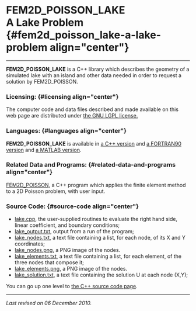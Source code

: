 FEM2D\_POISSON\_LAKE\
A Lake Problem {#fem2d_poisson_lake-a-lake-problem align="center"}
=====================

------------------------------------------------------------------------

**FEM2D\_POISSON\_LAKE** is a C++ library which describes the geometry
of a simulated lake with an island and other data needed in order to
request a solution by FEM2D\_POISSON.

### Licensing: {#licensing align="center"}

The computer code and data files described and made available on this
web page are distributed under [the GNU LGPL
license.](../../txt/gnu_lgpl.txt)

### Languages: {#languages align="center"}

**FEM2D\_POISSON\_LAKE** is available in [a C++
version](../../cpp_src/fem2d_poisson_lake/fem2d_poisson_lake.html) and
[a FORTRAN90
version](../../f_src/fem2d_poisson_lake/fem2d_poisson_lake.html) and [a
MATLAB version](../../m_src/fem2d_poisson_lake/fem2d_poisson_lake.html).

### Related Data and Programs: {#related-data-and-programs align="center"}

[FEM2D\_POISSON](../../cpp_src/fem2d_poisson/fem2d_poisson.html), a C++
program which applies the finite element method to a 2D Poisson problem,
with user input.

### Source Code: {#source-code align="center"}

-   [lake.cpp](lake.cpp), the user-supplied routines to evaluate the
    right hand side, linear coefficient, and boundary conditions;
-   [lake\_output.txt](lake_output.txt), output from a run of the
    program;
-   [lake\_nodes.txt](lake_nodes.txt), a text file containing a list,
    for each node, of its X and Y coordinates;
-   [lake\_nodes.png](lake_nodes.png), a PNG image of the nodes.
-   [lake\_elements.txt](lake_elements.txt), a text file containing a
    list, for each element, of the three nodes that compose it;
-   [lake\_elements.png](lake_elements.png), a PNG image of the nodes.
-   [lake\_solution.txt](lake_solution.txt), a text file containing the
    solution U at each node (X,Y);

You can go up one level to [the C++ source code page](../cpp_src.html).

------------------------------------------------------------------------

*Last revised on 06 December 2010.*
